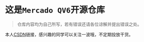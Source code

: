 # 这是`Mercado QV6`开源仓库

> 仓库内容均为自己所写，若有错误还请各位谅解并提出错误之处。

本人[CSDN](https://blog.csdn.net/qq_43603289?spm=1000.2115.3001.5343)链接，感兴趣的同学可以关注一波哦，不定期投放干货。

